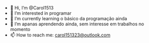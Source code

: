 - 👋 Hi, I’m @Carol1513
- 👀 I’m interested in programar
- 🌱 I’m currently learning o básico da programação ainda
- 💞️ I’m apanas aprendendo ainda, sem interesse em trabalhos no momento
- 📫 How to reach me: carol151323@outlook.com

<!---
Carol1513/Carol1513 is a ✨ special ✨ repository because its `README.md` (this file) appears on your GitHub profile.
You can click the Preview link to take a look at your changes.
--->
